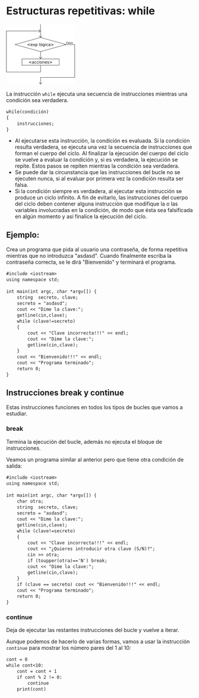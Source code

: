 # Estructuras repetitivas: while
![mientras](img/mientras.png)

La instrucción `while` ejecuta una secuencia de instrucciones mientras una condición sea verdadera.

    while(condición) 
    {
        instrucciones;
    }
  
* Al ejecutarse esta instrucción, la condición es evaluada. Si la condición resulta verdadera, se ejecuta una vez la secuencia de instrucciones que forman el cuerpo del ciclo. Al finalizar la ejecución del cuerpo del ciclo se vuelve a evaluar la condición y, si es verdadera, la ejecución se repite. Estos pasos se repiten mientras la condición sea verdadera.
* Se puede dar la circunstancia que las instrucciones del bucle no se ejecuten nunca, si al evaluar por primera vez la condición resulta ser falsa.
* Si la condición siempre es verdadera, al ejecutar esta instrucción se produce un ciclo infinito. A fin de evitarlo, las instrucciones del cuerpo del ciclo deben contener alguna instrucción que modifique la o las variables involucradas en la condición, de modo que ésta sea falsificada en algún momento y así finalice la ejecución del ciclo.
  
## Ejemplo:

Crea un programa que pida al usuario una contraseña, de forma repetitiva mientras que no introduzca "asdasd". Cuando finalmente escriba la contraseña correcta, se le dirá "Bienvenido" y terminará el programa.

    #include <iostream>
    using namespace std;

    int main(int argc, char *argv[]) {
    	string  secreto, clave;
    	secreto = "asdasd";
    	cout << "Dime la clave:";
    	getline(cin,clave);
    	while (clave!=secreto)
    	{
    		cout << "Clave incorrecta!!!" << endl;
    		cout << "Dime la clave:";
    		getline(cin,clave);
    	}
    	cout << "Bienvenido!!!" << endl;
    	cout << "Programa terminado";
    	return 0;
    }

## Instrucciones break y continue

Estas instrucciones funciones en todos los tipos de bucles que vamos a estudiar.

### break

Termina la ejecución del bucle, además no ejecuta el bloque de instrucciones.

Veamos un programa similar al anterior pero que tiene otra condición de salida:

    #include <iostream>
    using namespace std;

    int main(int argc, char *argv[]) {
    	char otra;
    	string  secreto, clave;
    	secreto = "asdasd";
    	cout << "Dime la clave:";
    	getline(cin,clave);
    	while (clave!=secreto)
    	{
    		cout << "Clave incorrecta!!!" << endl;
    		cout << "¿Quieres introducir otra clave (S/N)?";
    		cin >> otra;
    		if (toupper(otra)=='N') break;
    		cout << "Dime la clave:";
    		getline(cin,clave);
    	}
    	if (clave == secreto) cout << "Bienvenido!!!" << endl;
    	cout << "Programa terminado";
    	return 0;
    }

### continue
    
Deja de ejecutar las restantes instrucciones del bucle y vuelve a iterar.

Aunque podemos de hacerlo de varias formas, vamos a usar la instrucción `continue` para mostrar los número pares del 1 al 10:

    cont = 0
    while cont<10:
        cont = cont + 1
        if cont % 2 != 0:
            continue
        print(cont)
